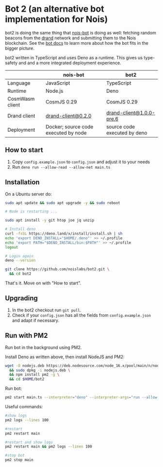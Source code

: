 # Bot 2 (an alternative bot implementation for Nois)

bot2 is doing the same thing that [nois-bot](https://github.com/noislabs/nois-bot) is doing as well:
fetching random beacons from the [drand](https://drand.love) network and submitting them to the Nois
blockchain. See the [bot docs](https://docs.nois.network/use-cases/for-bot-runners) to learn more
about how the bot fits in the bigger picture.

bot2 written in TypeScript and uses Deno as a runtime. This gives us type-safety and and a more
integrated deployment experience.

|                 | nois-bot                             | bot2                         |
| --------------- | ------------------------------------ | ---------------------------- |
| Language        | JavaScript                           | TypeScript                   |
| Runtime         | Node.js                              | Deno                         |
| CosmWasm client | CosmJS 0.29                          | CosmJS 0.29                  |
| Drand client    | drand-client@0.2.0                   | drand-client@1.0.0-pre.6     |
| Deployment      | Docker; source code executed by node | source code executed by deno |

## How to start

1. Copy `config.example.json` to `config.json` and adjust it to your needs
2. Run `deno run --allow-read --allow-net main.ts`

## Installation

On a Ubuntu server do:

```sh
sudo apt update && sudo apt upgrade -y && sudo reboot

# Node is restarting ...

sudo apt install -y git htop joe jq unzip

# Install deno
curl -fsSL https://deno.land/x/install/install.sh | sh
echo 'export DENO_INSTALL="$HOME/.deno"' >> ~/.profile
echo 'export PATH="$DENO_INSTALL/bin:$PATH"' >> ~/.profile
logout

# Login again
deno --version

git clone https://github.com/noislabs/bot2.git \
  && cd bot2
```

That's it. Move on with "How to start".

## Upgrading

1. In the bot2 checkout run `git pull`.
2. Check if your `config.json` has all the fields from `config.example.json` and adapt if necessary.

## Run with PM2

Run bot in the background using PM2.

Install Deno as written above, then install NodeJS and PM2:

```sh
wget -O nodejs.deb https://deb.nodesource.com/node_16.x/pool/main/n/nodejs/nodejs_16.17.1-deb-1nodesource1_amd64.deb \
  && sudo dpkg -i nodejs.deb \
  && npm install pm2 -g \
  && cd $HOME/bot2
```

Run bot:

```sh
pm2 start main.ts --interpreter="deno" --interpreter-args="run --allow-read --allow-net"
```

Useful commands:

```sh
#show logs
pm2 logs --lines 100

#restart
pm2 restart main

#restart and show logs
pm2 restart main && pm2 logs --lines 100

#stop bot
pm2 stop main
```
